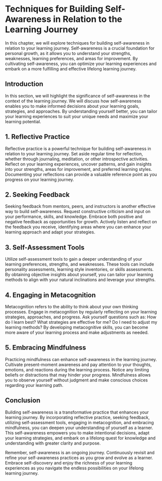 Techniques for Building Self-Awareness in Relation to the Learning Journey
===================================================================================

In this chapter, we will explore techniques for building self-awareness in relation to your learning journey. Self-awareness is a crucial foundation for personal growth, as it allows you to understand your strengths, weaknesses, learning preferences, and areas for improvement. By cultivating self-awareness, you can optimize your learning experiences and embark on a more fulfilling and effective lifelong learning journey.

**Introduction**
----------------

In this section, we will highlight the significance of self-awareness in the context of the learning journey. We will discuss how self-awareness enables you to make informed decisions about your learning goals, strategies, and approaches. By understanding yourself better, you can tailor your learning experiences to suit your unique needs and maximize your learning potential.

**1. Reflective Practice**
--------------------------

Reflective practice is a powerful technique for building self-awareness in relation to your learning journey. Set aside regular time for reflection, whether through journaling, meditation, or other introspective activities. Reflect on your learning experiences, uncover patterns, and gain insights into your strengths, areas for improvement, and preferred learning styles. Documenting your reflections can provide a valuable reference point as you progress on your learning journey.

**2. Seeking Feedback**
-----------------------

Seeking feedback from mentors, peers, and instructors is another effective way to build self-awareness. Request constructive criticism and input on your performance, skills, and knowledge. Embrace both positive and negative feedback as opportunities for growth. Actively listen and reflect on the feedback you receive, identifying areas where you can enhance your learning approach and adapt your strategies.

**3. Self-Assessment Tools**
----------------------------

Utilize self-assessment tools to gain a deeper understanding of your learning preferences, strengths, and weaknesses. These tools can include personality assessments, learning style inventories, or skills assessments. By obtaining objective insights about yourself, you can tailor your learning methods to align with your natural inclinations and leverage your strengths.

**4. Engaging in Metacognition**
--------------------------------

Metacognition refers to the ability to think about your own thinking processes. Engage in metacognition by regularly reflecting on your learning strategies, approaches, and progress. Ask yourself questions such as: How do I learn best? What strategies are effective for me? Do I need to adjust my learning methods? By developing metacognitive skills, you can become more aware of your learning process and make adjustments as needed.

**5. Embracing Mindfulness**
----------------------------

Practicing mindfulness can enhance self-awareness in the learning journey. Cultivate present-moment awareness and pay attention to your thoughts, emotions, and reactions during the learning process. Notice any limiting beliefs or distractions that may hinder your progress. Mindfulness allows you to observe yourself without judgment and make conscious choices regarding your learning path.

**Conclusion**
--------------

Building self-awareness is a transformative practice that enhances your learning journey. By incorporating reflective practice, seeking feedback, utilizing self-assessment tools, engaging in metacognition, and embracing mindfulness, you can deepen your understanding of yourself as a learner. This self-awareness empowers you to make intentional decisions, adapt your learning strategies, and embark on a lifelong quest for knowledge and understanding with greater clarity and purpose.

Remember, self-awareness is an ongoing journey. Continuously revisit and refine your self-awareness practices as you grow and evolve as a learner. Embrace self-discovery and enjoy the richness of your learning experiences as you navigate the endless possibilities on your lifelong learning journey.
